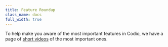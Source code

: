```yaml
---
title: Feature Roundup
class_name: docs
full_width: true
---
```


To help make you aware of the most important features in Codio, we have a page of [short videos](/features) of the most important ones.

